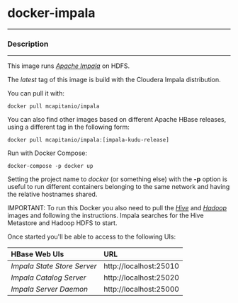 # **docker-impala**
___

### Description
___

This image runs [*Apache Impala*](https://impala.incubator.apache.org/) on HDFS.

The *latest* tag of this image is build with the Cloudera Impala distribution.

You can pull it with:

    docker pull mcapitanio/impala


You can also find other images based on different Apache HBase releases, using a different tag in the following form:

    docker pull mcapitanio/impala:[impala-kudu-release]

Run with Docker Compose:

    docker-compose -p docker up

Setting the project name to *docker* (or something else) with the **-p** option is useful to run different containers belonging to the same network and having the relative hostnames shared.

IMPORTANT: To run this Docker you also need to pull the [*Hive*](https://hub.docker.com/r/mcapitanio/hive/) and [*Hadoop*](https://hub.docker.com/r/mcapitanio/hadoop/) images and following the instructions. Impala searches for the Hive Metastore and Hadoop HDFS to start.

Once started you'll be able to access to the following UIs:

| **HBase Web UIs**           |**URL**                    |
|:----------------------------|:--------------------------|
| *Impala State Store Server* | http://localhost:25010    |
| *Impala Catalog Server*     | http://localhost:25020    |
| *Impala Server Daemon*      | http://localhost:25000    |
